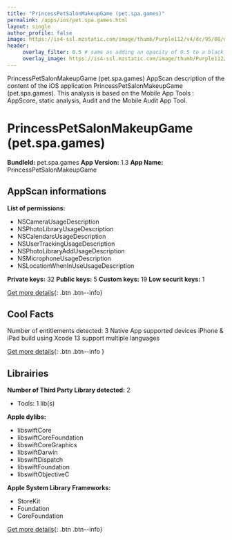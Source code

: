 ```yaml
---
title: "PrincessPetSalonMakeupGame (pet.spa.games)"
permalink: /apps/ios/pet.spa.games.html
layout: single
author_profile: false
image: https://is4-ssl.mzstatic.com/image/thumb/Purple112/v4/dc/95/08/dc9508e8-140a-c93f-f40f-6e0dcebacf10/AppIcon9-0-0-1x_U007emarketing-0-0-0-7-0-0-sRGB-0-0-0-GLES2_U002c0-512MB-85-220-0-0.png/512x512bb.jpg
header: 
     overlay_filter: 0.5 # same as adding an opacity of 0.5 to a black background
     overlay_image: https://is4-ssl.mzstatic.com/image/thumb/Purple112/v4/dc/95/08/dc9508e8-140a-c93f-f40f-6e0dcebacf10/AppIcon9-0-0-1x_U007emarketing-0-0-0-7-0-0-sRGB-0-0-0-GLES2_U002c0-512MB-85-220-0-0.png/512x512bb.jpg
---
```

PrincessPetSalonMakeupGame (pet.spa.games) AppScan description of the content of the iOS application PrincessPetSalonMakeupGame (pet.spa.games). This analysis is based on the Mobile App Tools : AppScore, static analysis, Audit and the Mobile Audit App Tool.

# PrincessPetSalonMakeupGame (pet.spa.games)

**BundleId:** pet.spa.games
**App Version:** 1.3
**App Name:** PrincessPetSalonMakeupGame


## AppScan informations 

**List of permissions:** 
- NSCameraUsageDescription
- NSPhotoLibraryUsageDescription
- NSCalendarsUsageDescription
- NSUserTrackingUsageDescription
- NSPhotoLibraryAddUsageDescription
- NSMicrophoneUsageDescription
- NSLocationWhenInUseUsageDescription
  
  
**Private keys:** 32
**Public keys:** 5
**Custom keys:** 19
**Low securit keys:** 1
  
[Get more details](/pricing.html){: .btn .btn--info}

## Cool Facts

Number of entitlements detected: 3
Native App
supported devices iPhone & iPad
build using Xcode 13
support multiple languages
  
[Get more details](/pricing.html){: .btn .btn--info }

## Librairies 
**Number of Third Party Library detected:** 2
- Tools: 1 lib(s)


**Apple dylibs:**
- libswiftCore
- libswiftCoreFoundation
- libswiftCoreGraphics
- libswiftDarwin
- libswiftDispatch
- libswiftFoundation
- libswiftObjectiveC


**Apple System Library Frameworks:**
- StoreKit
- Foundation
- CoreFoundation


  
[Get more details](/pricing.html){: .btn .btn--info}

